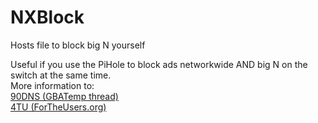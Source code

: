 # NXBlock
Hosts file to block big N yourself

Useful if you use the PiHole to block ads networkwide AND big N on the switch at the same time.</br>
More information to:</br>
[90DNS (GBATemp thread)](https://gbatemp.net/threads/90dns-dns-server-for-blocking-all-nintendo-servers.516234/)</br>
[4TU (ForTheUsers.org)](https://fortheusers.org/)</br>

